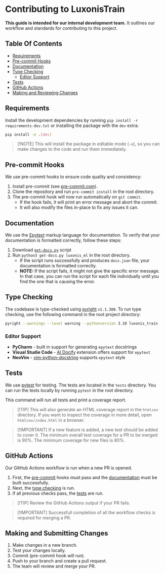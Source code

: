 # Contributing to LuxonisTrain<a name="contributing-to-luxonistrain"></a>

**This guide is intended for our internal development team.**
It outlines our workflow and standards for contributing to this project.

## Table Of Contents

- [Requirements](#requirements)
- [Pre-commit Hooks](#pre-commit-hooks)
- [Documentation](#documentation)
- [Type Checking](#type-checking)
  - [Editor Support](#editor-support)
- [Tests](#tests)
- [GitHub Actions](#github-actions)
- [Making and Reviewing Changes](#making-and-reviewing-changes)

## Requirements

Install the development dependencies by running `pip install -r requirements-dev.txt` or installing the package with the `dev` extra:

```bash
pip install -e .[dev]
```

> \[!NOTE\]
> This will install the package in editable mode (`-e`),
> so you can make changes to the code and run them immediately.

## Pre-commit Hooks

We use pre-commit hooks to ensure code quality and consistency:

1. Install pre-commit (see [pre-commit.com](https://pre-commit.com/#install)).
1. Clone the repository and run `pre-commit install` in the root directory.
1. The pre-commit hook will now run automatically on `git commit`.
   - If the hook fails, it will print an error message and abort the commit.
   - It will also modify the files in-place to fix any issues it can.

## Documentation

We use the [Epytext](https://epydoc.sourceforge.net/epytext.html) markup language for documentation.
To verify that your documentation is formatted correctly, follow these steps:

1. Download [`get-docs.py`](https://github.com/luxonis/python-api-analyzer-to-json/blob/main/gen-docs.py) script
1. Run `python3 get-docs.py luxonis_ml` in the root directory.
   - If the script runs successfully and produces `docs.json` file, your documentation is formatted correctly.
   - **NOTE:** If the script fails, it might not give the specific error message. In that case, you can run
     the script for each file individually until you find the one that is causing the error.

## Type Checking

The codebase is type-checked using [pyright](https://github.com/microsoft/pyright) `v1.1.380`. To run type checking, use the following command in the root project directory:

```bash
pyright --warnings --level warning --pythonversion 3.10 luxonis_train
```

### Editor Support

- **PyCharm** - built in support for generating `epytext` docstrings
- **Visual Studie Code** - [AI Docify](https://marketplace.visualstudio.com/items?itemName=AIC.docify) extension offers support for `epytext`
- **NeoVim** - [vim-python-docstring](https://github.com/pixelneo/vim-python-docstring) supports `epytext` style

## Tests

We use [pytest](https://docs.pytest.org/en/stable/) for testing.
The tests are located in the `tests` directory. You can run the tests locally by running `pytest` in the root directory.

This command will run all tests and print a coverage report.

> \[!TIP\]
> This will also generate an HTML coverage report in the `htmlcov` directory.
> If you want to inspect the coverage in more detail, open `htmlcov/index.html` in a browser.

> \[!IMPORTANT\]
> If a new feature is added, a new test should be added to cover it.
> The minimum overall test coverage for a PR to be merged is 90%.
> The minimum coverage for new files is 80%.

## GitHub Actions

Our GitHub Actions workflow is run when a new PR is opened.

1. First, the [pre-commit](#pre-commit-hooks) hooks must pass and the [documentation](#documentation) must be built successfully.
1. Next, the [type checking](#type-checking) is run.
1. If all previous checks pass, the [tests](#tests) are run.

> \[!TIP\]
> Review the GitHub Actions output if your PR fails.

> \[!IMPORTANT\]
> Successfull completion of all the workflow checks is required for merging a PR.

## Making and Submitting Changes

1. Make changes in a new branch.
1. Test your changes locally.
1. Commit (pre-commit hook will run).
1. Push to your branch and create a pull request.
1. The team will review and merge your PR.
